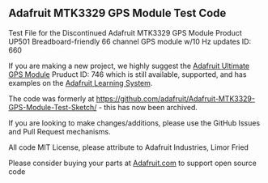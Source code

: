## Adafruit MTK3329 GPS Module Test Code

Test File for the Discontinued Adafruit MTK3329 GPS Module Product UP501 Breadboard-friendly 66 channel GPS module w/10 Hz updates ID: 660

If you are making a new project, we highly suggest the [Adafruit Ultimate GPS Module](https://www.adafruit.com/product/746) Pruduct ID: 746
which is still available, supported, and has examples on the [Adafruit Learning System](https://learn.adafruit.com). 


The code was formerly at https://github.com/adafruit/Adafruit-MTK3329-GPS-Module-Test-Sketch/ - this has now been archived.

If you are looking to make changes/additions, please use the GitHub Issues and Pull Request mechanisms.

All code MIT License, please attribute to Adafruit Industries, Limor Fried

Please consider buying your parts at [Adafruit.com](https://www.adafruit.com) to support open source code
